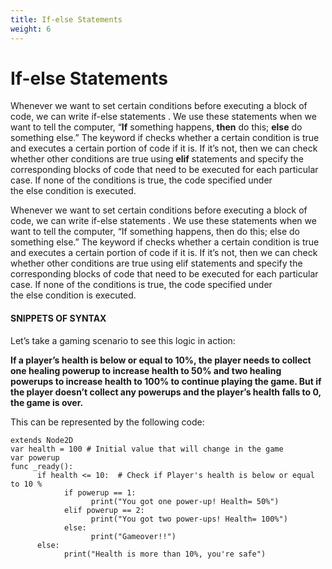 ```yaml
---
title: If-else Statements
weight: 6
---
```


# If-else Statements

Whenever we want to set certain conditions before executing a block of code, we can write if-else statements . We use these statements when we want to tell the computer, “**If** something happens, **then** do this; **else** do something else.” The keyword if checks whether a certain condition is true and executes a certain portion of code if it is. If it’s not, then we can check whether other conditions are true using **elif** statements and specify the corresponding blocks of code that need to be executed for each particular case. If none of the conditions is true, the code specified under the else condition is executed.

Whenever we want to set certain conditions before executing a block of code, we can write if-else statements . We use these statements when we want to tell the computer, “If something happens, then do this; else do something else.” The keyword if checks whether a certain condition is true and executes a certain portion of code if it is. If it’s not, then we can check whether other conditions are true using elif statements and specify the corresponding blocks of code that need to be executed for each particular case. If none of the conditions is true, the code specified under the else condition is executed.

#### SNIPPETS OF SYNTAX

Let’s take a gaming scenario to see this logic in action:

**If a player’s health is below or equal to 10%, the player needs to collect one healing powerup to increase health to 50% and two healing powerups to increase health to 100% to continue playing the game. But if the player doesn’t collect any powerups and the player’s health falls to 0, the game is over.**

This can be represented by the following code:

```gdscript
extends Node2D
var health = 100 # Initial value that will change in the game
var powerup
func _ready():
      if health <= 10:  # Check if Player's health is below or equal to 10 %
            if powerup == 1:
                  print("You got one power-up! Health= 50%")
            elif powerup == 2:
                  print("You got two power-ups! Health= 100%")
            else:
                  print("Gameover!!")
      else:
            print("Health is more than 10%, you're safe")
```
